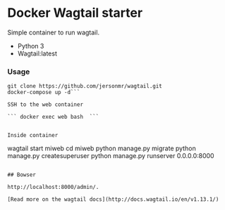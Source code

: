 # Docker Wagtail starter

Simple container to run wagtail.
- Python 3
- Wagtail:latest



### Usage

```
git clone https://github.com/jersonmr/wagtail.git
docker-compose up -d```

SSH to the web container

``` docker exec web bash  ```


Inside container
```
wagtail start miweb
cd miweb
python manage.py migrate
python manage.py createsuperuser
python manage.py runserver 0.0.0.0:8000
```

## Bowser

http://localhost:8000/admin/.

[Read more on the wagtail docs](http://docs.wagtail.io/en/v1.13.1/)
